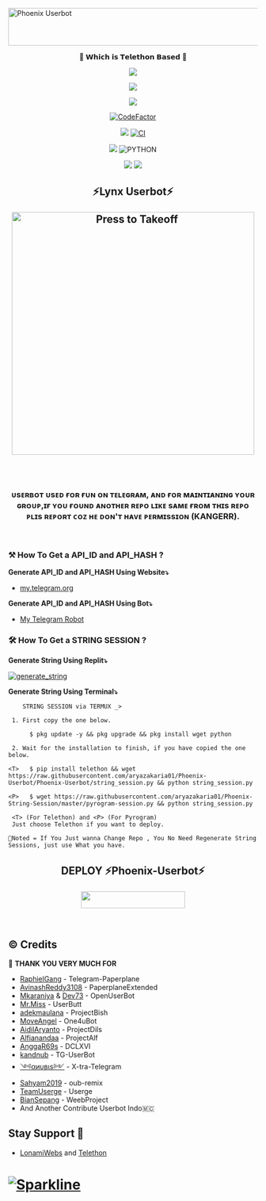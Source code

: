 <a href="https://cooltext.com"><img src="https://images.cooltext.com/5536294.gif" width="627" height="76" alt="Phoenix Userbot" /></a>
<p align="center"> 🚀 𝗪𝗵𝗶𝗰𝗵 𝗶𝘀 𝗧𝗲𝗹𝗲𝘁𝗵𝗼𝗻 𝗕𝗮𝘀𝗲𝗱 🚀</p>
<p align="center">
  <a href="https://github.com/aryazakaria01/Phoenix-Userbot/fork"><img src="https://img.shields.io/github/forks/Phoenix/Phoenix-Userbot?label=Fork&style=social"></a>
  </p>
<p align="center">
  <a href="https://github.com/aryazakaria01/Phoenix-Userbot"><img src="https://img.shields.io/github/stars/aryazakaria01/Phoenix-Userbot?style=social"></a>
  </p>
<p align="center">
  <a href="https://github.com/aryazakaria01/Phoenix-Userbot/blob/Phoenix-Userbot/LICENSE"><img src="https://img.shields.io/github/license/aryazakaria01/Phoenix-Userbot?&style=social&logo=github">
  </a></p>

<p align="center">
<a href="https://www.codefactor.io/repository/github/aryazakaria01/phoenix-userbot"><img src="https://www.codefactor.io/repository/github/aryazakaria01/phoenix-userbot/badge" alt="CodeFactor" /></a>
<p/>

<p align="center">
 <a href="https://img.shields.io/github/repo-size/aryazakaria1/Phoenix-Userbot?&style=plastic&logo=github"
[![GitHub issues](https://img.shields.io/github/issues/aryazakaria1/Phoenix-Userbot?&style=plastic&logo=github)](https://github.com/aryazakaria1/Phoenix-Userbot/issues)
[![GitHub commit activity](https://img.shields.io/github/commit-activity/m/aryazakaria1/Phoenix-Userbot?&style=plastic&logo=github)](https://github.com/aryazakaria1/Phoenix-Userbot/graphs/commit-activity)
[![GitHub contributors](https://img.shields.io/github/contributors/aryazakaria1/Phoenix-Userbot?&style=plastic&logo=github)](https://GitHub.com/aryazakaria1/Phoenix-Userbot/graphs/contributors/)
[![PR Open](https://img.shields.io/github/issues-pr/aryazakaria1/Phoenix-Userbot?&style=plastic&logo=github)](https://github.com/aryazakaria1/Phoenix-Userbot/pulls)
[![PR Closed](https://img.shields.io/github/issues-pr-closed/aryazakaria1/Phoenix-Userbot?&style=plastic&logo=github)](https://github.com/aryazakaria1/Phoenix-Userbot/pulls?q=is:closed)
</p>

<p align="center">
<a href="https://github.com/aryazakaria1/Phoenix-Userbot/commits/Phoenix-Userbot"><img src="https://img.shields.io/github/last-commit/aryazakaria1/Phoenix-Userbot?color=ff69b4&logo=github&logoColor=ff69b4&style=for-the-badge" /></a>
<a href="https://github.com/aryazakaria1/Phoenix-Userbot/actions/workflows/main.yml"><img src="https://img.shields.io/github/workflow/status/aryazakaria1/Phoenix-Userbot/CI/Phoenix-Userbot?style=for-the-badge&logo=github-actions&logoColor=aqua" alt="CI" /></a>
</p>
<p align="center">
<a href="https://pypi.org/project/Telethon/"><img src="https://img.shields.io/pypi/v/telethon?color=important&label=telethon&logo=python&logoColor=brightgreen&style=for-the-badge" /></a>
<img alt="PYTHON" src="https://img.shields.io/badge/PYTHON-v3.9.5-white?style=for-the-badge&logo=appveyor"/>
</p>
<p align="center">
<a href="https://hub.docker.com/r/aryazakaria01/phoenixuser"> <img src="https://img.shields.io/docker/image-size/aryazakaria01/phoenixuser/Buster?label=docker%20image%20size&logo=docker&style=for-the-badge" /></a>
<a href="https://hub.docker.com/r/aryazakaria01/phoenixuser/tags"> <img src="https://img.shields.io/docker/v/aryazakaria01/phoenixuser/Buster?label=docker%20version&logo=docker&style=for-the-badge" /></a>
</p>

<h2 align="center">
⚡Lynx Userbot⚡
</p>

<p align="center">
   <a href = "https://heroku.com/deploy?template=https://github.com/aryazakaria01/Phoenix-Userbot/tree/Phoenix-Userbot"><img src="https://telegra.ph/file/83d28616efc046ba6cc9b.jpg" alt="Press to Takeoff" width="490px"></a>
</p>
<br>

<h3 align="center">ᴜsᴇʀʙᴏᴛ ᴜsᴇᴅ ғᴏʀ ғᴜɴ ᴏɴ ᴛᴇʟᴇɢʀᴀᴍ, ᴀɴᴅ ғᴏʀ ᴍᴀɪɴᴛɪᴀɴɪɴɢ ʏᴏᴜʀ ɢʀᴏᴜᴘ,ɪғ ʏᴏᴜ ғᴏᴜɴᴅ ᴀɴᴏᴛʜᴇʀ ʀᴇᴘᴏ ʟɪᴋᴇ sᴀᴍᴇ ғʀᴏᴍ ᴛʜɪs ʀᴇᴘᴏ ᴘʟɪs ʀᴇᴘᴏʀᴛ ᴄᴏᴢ ʜᴇ ᴅᴏɴ'ᴛ ʜᴀᴠᴇ ᴘᴇʀᴍɪssɪᴏɴ (KANGERR).</h3>
<p align="center">&nbsp;</p>

### ⚒️ How To Get a API_ID and API_HASH ?

**Generate API_ID and API_HASH Using Website⤵️**
* [my.telegram.org](https://my.telegram.org)

**Generate API_ID and API_HASH Using Bot⤵️**
* [My Telegram Robot](https://t.me/MyTelegramDotOrgRobot)

### 🛠️ How To Get a STRING SESSION ?

**Generate String Using Replit⤵️**

<a href="https://replit.com/@KENZO404/Lynx-String-Session#main.py"><img src="https://img.shields.io/badge/run-string__session.py-magenta?style=for-the-badge&logo=repl.it" alt="generate_string" /></a>

**Generate String Using Terminal⤵️**
```
    STRING SESSION via TERMUX _>

 1. First copy the one below.

      $ pkg update -y && pkg upgrade && pkg install wget python

 2. Wait for the installation to finish, if you have copied the one below.

<T>   $ pip install telethon && wget https://raw.githubusercontent.com/aryazakaria01/Phoenix-Userbot/Phoenix-Userbot/string_session.py && python string_session.py

<P>   $ wget https://raw.githubusercontent.com/aryazakaria01/Phoenix-String-Session/master/pyrogram-session.py && python string_session.py

 <T> (For Telethon) and <P> (For Pyrogram)
 Just choose Telethon if you want to deploy.

📌Noted = If You Just wanna Change Repo , You No Need Regenerate String Sessions, just use What you have.

```

## <p align="center"> DEPLOY ⚡Phoenix-Userbot⚡</p>

<p align="center"><a href="https://dashboard.heroku.com/new?template=https%3A%2F%2Fgithub.com%2Faryazakaria01%2FPhoenix-Userbot%2Ftree%2FPhoenix-Userbot"><img src="https://img.shields.io/badge/Don't%20Click%20Bro%20,%20Will be Ban-Purple?style=flat&logo=heroku" width="210" height="34.45" /></a></p>

<br>
</p>

## © Credits 

 🙏 **THANK YOU VERY MUCH FOR**

*   [RaphielGang](https://github.com/RaphielGang) - Telegram-Paperplane
*   [AvinashReddy3108](https://github.com/AvinashReddy3108) - PaperplaneExtended
*   [Mkaraniya](https://github.com/mkaraniya) & [Dev73](https://github.com/Devp73) - OpenUserBot
*   [Mr.Miss](https://github.com/keselekpermen69) - UserButt
*   [adekmaulana](https://github.com/adekmaulana) - ProjectBish
*   [MoveAngel](https://github.com/MoveAngel) - One4uBot
*   [AidilAryanto](https://github.com/aidilaryanto) - ProjectDils 
*   [Alfianandaa](https://github.com/alfianandaa/ProjectAlf) - ProjectAlf
*   [AnggaR69s](https://github.com/GengKapak/DCLXVI) - DCLXVI
*   [kandnub](https://github.com/kandnub) - TG-UserBot
*   [༺αиυвιѕ༻](https://github.com/Dark-Princ3) - X-tra-Telegram
*   [Sahyam2019](https://github.com/sahyam2019/oub-remix) - oub-remix
*   [TeamUserge](https://github.com/UsergeTeam/Userge) - Userge
*   [BianSepang](https://github.com/BianSepang/WeebProject) - WeebProject
*   And Another Contribute Userbot Indo🇲🇨


## Stay Support 🚀
* [LonamiWebs](https://github.com/LonamiWebs/) and [Telethon](https://github.com/LonamiWebs/Telethon)
# [![Sparkline](https://stars.medv.io/Lonamiwebs/telethon.svg)](https://stars.medv.io/Lonamiwebs/telethon)
